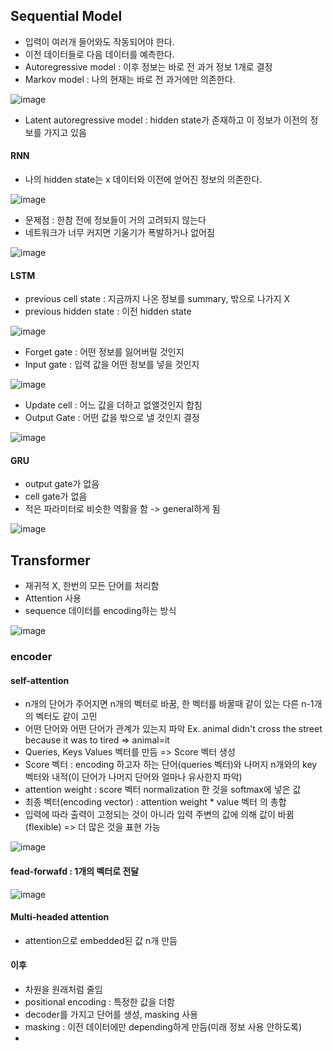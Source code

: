 ## Sequential Model
* 입력이 여러개 들어와도 작동되어야 한다.
* 이전 데이터들로 다음 데이터를 예측한다.
* Autoregressive model : 이후 정보는 바로 전 과거 정보 1개로 결정
* Markov model : 나의 현재는 바로 전 과거에만 의존한다.

![image](https://user-images.githubusercontent.com/63588046/152907275-ac2c2cc8-0f0c-4372-b37e-bb14e0aa820f.png)

* Latent autoregressive model : hidden state가 존재하고 이 정보가 이전의 정보를 가지고 있음


#### RNN
* 나의 hidden state는 x 데이터와 이전에 얻어진 정보의 의존한다.


![image](https://user-images.githubusercontent.com/63588046/152907554-bb0935ba-0e4d-4737-b965-e349fa89414e.png)

* 문제점 : 한참 전에 정보들이 거의 고려되지 않는다
* 네트워크가 너무 커지면 기울기가 폭발하거나 없어짐


![image](https://user-images.githubusercontent.com/63588046/152907914-4b7fef36-d6a1-4b2b-8534-69a8a128ccfa.png)

#### LSTM

* previous cell state : 지금까지 나온 정보를 summary, 밖으로 나가지 X
* previous hidden state : 이전 hidden state


![image](https://user-images.githubusercontent.com/63588046/152908654-299da717-3bcc-407b-a97b-f726202a39ae.png)

* Forget gate : 어떤 정보를 잃어버릴 것인지
* Input gate : 입력 값을 어떤 정보를 넣을 것인지


![image](https://user-images.githubusercontent.com/63588046/152908429-b534bca1-0720-46b1-bb6a-7dc667960ec6.png)

* Update cell : 어느 값을 더하고 없앨것인지 합침
* Output Gate : 어떤 값을 밖으로 낼 것인지 결정


![image](https://user-images.githubusercontent.com/63588046/152908552-48ca1eca-4e50-4826-81e0-64c4d012247d.png)

#### GRU
* output gate가 없음
* cell gate가 없음
* 적은 파라미터로 비슷한 역활을 함 -> general하게 됨


![image](https://user-images.githubusercontent.com/63588046/152908979-5945d089-fc65-4001-b0c5-4ac0f7a65a71.png)


## Transformer
* 재귀적 X, 한번의 모든 단어를 처리함
* Attention 사용
* sequence 데이터를 encoding하는 방식

![image](https://user-images.githubusercontent.com/63588046/152920957-17ee561d-d332-4683-ba46-8698d2ea01e7.png)


### encoder
#### self-attention
* n개의 단어가 주어지면 n개의 벡터로 바꿈, 한 벡터를 바꿀때 같이 있는 다른 n-1개의 벡터도 같이 고민
* 어떤 단어와 어떤 단어가 관계가 있는지 파악 Ex. animal didn't cross the street because it was to tired => animal=it
* Queries, Keys Values 벡터를 만듬 => Score 벡터 생성
* Score 벡터 : encoding 하고자 하는 단어(queries 벡터)와 나머지 n개와의 key 벡터와 내적(이 단어가 나머지 단어와 얼마나 유사한지 파악)
* attention weight : score 벡터 normalization 한 것을 softmax에 넣은 값
* 최종 벡터(encoding vector) : attention weight * value 벡터 의 총합   
* 입력에 따라 출력이 고정되는 것이 아니라 입력 주변의 값에 의해 값이 바뀜(flexible)  => 더 많은 것을 표현 가능


![image](https://user-images.githubusercontent.com/63588046/152923993-a1e1693d-fe5e-49ea-a4b6-0fa60cef7114.png)

#### fead-forwafd : 1개의 벡터로 전달
![image](https://user-images.githubusercontent.com/63588046/152921268-80da2936-97e4-44f8-b45d-11041ddc6c18.png)


#### Multi-headed attention
* attention으로 embedded된 값 n개 만듬


#### 이후
* 차원을 원래처럼 줄임
* positional encoding : 특정한 값을 더함
* decoder를 가지고 단어를 생성, masking 사용
* masking : 이전 데이터에만 depending하게 만듬(미래 정보 사용 안하도록)
* 
